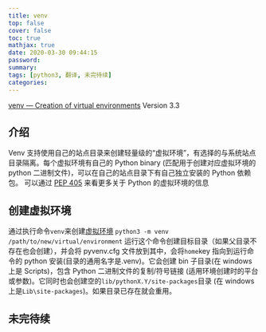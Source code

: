 ```yaml
---
title: venv
top: false
cover: false
toc: true
mathjax: true
date: 2020-03-30 09:44:15
password:
summary:
tags: [python3, 翻译, 未完待续]
categories:
---
```


[venv — Creation of virtual environments](https://docs.python.org/3/library/venv.html)
Version 3.3

## 介绍

Venv 支持使用自己的站点目录来创建轻量级的“虚拟环境”，有选择的与系统站点目录隔离。每个虚拟环境有自己的 Python binary (匹配用于创建对应虚拟环境的 python 二进制文件)，可以在自己的站点目录下有自己独立安装的 Python 依赖包。
可以通过 [PEP 405](https://www.python.org/dev/peps/pep-0405) 来看更多关于 Python 的虚拟环境的信息

## 创建虚拟环境

通过执行命令`venv`来创建[虚拟环境](https://docs.python.org/3/library/venv.html#venv-def)
`python3 -m venv /path/to/new/virtual/environment`
运行这个命令创建目标目录（如果父目录不存在也会创建），并会将 pyvenv.cfg 文件放到其中，会将`home`key 指向到运行命令的 python 安装(目录的通用名字是.venv)。它会创建 bin 子目录(在 windows 上是 Scripts)，包含 Python 二进制文件的复制/符号链接 (适用环境创建时的平台或参数)。它同时也会创建空的`lib/pythonX.Y/site-packages`目录 (在 windows 上是`Lib\site-packages`)。如果目录已存在就会重用。

## 未完待续

